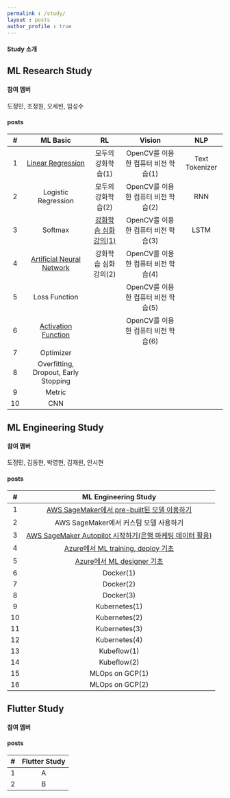 ```yaml
---
permalink : /study/
layout : posts 
author_profile : true
---
```


#### Study 소개

## ML Research Study
#### 참여 멤버
도정민, 조정원, 오세빈, 임성수

#### posts

|#| ML Basic | RL | Vision | NLP |
|:-------:|:--------:|:--------:|:--------:|:--------:| 
| 1 | [Linear Regression](https://dsc-yonsei.github.io/LinearRegression-hanjin/) | 모두의 강화학습(1) | OpenCV를 이용한 컴퓨터 비전 학습(1) | Text Tokenizer | 
| 2 | Logistic Regression | 모두의 강화학습(2) | OpenCV를 이용한 컴퓨터 비전 학습(2) | RNN |
| 3 | Softmax | [강화학습 심화강의(1)](https://dsc-yonsei.github.io/RL-jeongmin/) | OpenCV를 이용한 컴퓨터 비전 학습(3) | LSTM | 
| 4 | [Artificial Neural Network](https://dsc-yonsei.github.io/ANN-jeongmin/) | 강화학습 심화강의(2) | OpenCV를 이용한 컴퓨터 비전 학습(4) |  |
| 5 | Loss Function |  | OpenCV를 이용한 컴퓨터 비전 학습(5) |  | 
| 6 | [Activation Function](https://dsc-yonsei.github.io/ActivationFunction-jeongmin/) |  | OpenCV를 이용한 컴퓨터 비전 학습(6) |  |
| 7 | Optimizer |  |  |  |
| 8 | Overfitting, Dropout, Early Stopping |  |  |  |
| 9 | Metric |  |  |  |
| 10 | CNN |  |  |  |

## ML Engineering Study
#### 참여 멤버
도정민, 김동현, 박영현, 김재원, 안시현

#### posts

|#| ML Engineering Study |
|:-------:|:--------:|
| 1 | [AWS SageMaker에서 pre-built된 모델 이용하기](https://dsc-yonsei.github.io/SageMakerPrebuilt-yeonghyun/) |
| 2 | AWS SageMaker에서 커스텀 모델 사용하기 |
| 3 | [AWS SageMaker Autopilot 시작하기(은행 마케팅 데이터 활용)](https://dsc-yonsei.github.io/Autopilot-donghyun/) |
| 4 | [Azure에서 ML training, deploy 기초](https://dsc-yonsei.github.io/Azure(1)-yeonghyun/) |
| 5 | [Azure에서 ML designer 기초](https://dsc-yonsei.github.io/AzureDesigner-jeongmin/) |
| 6 | Docker(1) |
| 7 | Docker(2) |
| 8 | Docker(3) |
| 9 | Kubernetes(1) |
| 10 | Kubernetes(2) |
| 11 | Kubernetes(3) |
| 12 | Kubernetes(4) |
| 13 | Kubeflow(1) |
| 14 | Kubeflow(2) |
| 15 | MLOps on GCP(1) |
| 16 | MLOps on GCP(2) |

## Flutter Study
#### 참여 멤버

#### posts

|#| Flutter Study |
|:-------:|:--------:|
| 1 | A |
| 2 | B |
